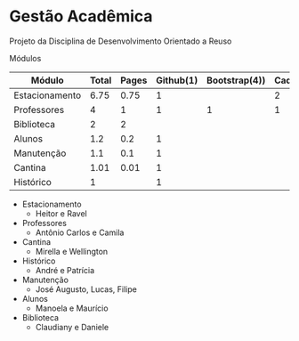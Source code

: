 Gestão Acadêmica
===============

Projeto da Disciplina de Desenvolvimento Orientado a Reuso 

Módulos
	
|Módulo  | Total | Pages| Github(1)|Bootstrap(4))|Cadastro(3)|Listar(2)|Salvar(5)|
|--------|-|--------| -----------|-------------|---------|-------|------------|
|Estacionamento |6.75|0.75 | 1 |  | 2 | 2 | STORAGE(1)|
|Professores| 4 |1 |1 | 1 | 1 |  |  |
|Biblioteca | 2|  2|  | |  |  | |
|Alunos  | 1.2 | 0.2|1 |  |  |  | |
|Manutenção| 1.1 |0.1| 1 |  |  |  | |
|Cantina | 1.01 |0.01 |1 | |  |  | |
|Histórico | 1 || 1 | |  |  | |


- Estacionamento
	- 	Heitor e Ravel
- Professores
	- Antônio Carlos e Camila
- Cantina
	- Mirella e Wellington
- Histórico
	- André e Patrícia
- Manutenção
	- José Augusto, Lucas, Filipe
- Alunos
	- Manoela e Maurício
- Biblioteca
	- Claudiany e Daniele
